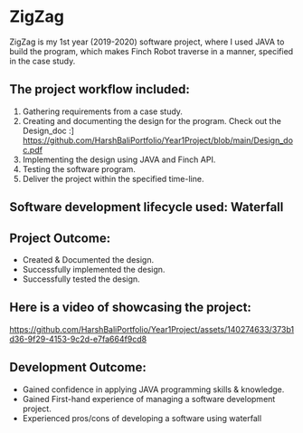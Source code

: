 # ZigZag 
ZigZag is my 1st year (2019-2020) software project, where I used JAVA to build the program, which makes Finch Robot traverse in a manner, specified in the case study.

## The project workflow included:
1. Gathering requirements from a case study.
2. Creating and documenting the design for the program. Check out the Design_doc :] https://github.com/HarshBaliPortfolio/Year1Project/blob/main/Design_doc.pdf 
4. Implementing the design using JAVA and Finch API.
5. Testing the software program.
6. Deliver the project within the specified time-line.

## Software development lifecycle used: Waterfall


## Project Outcome:
- Created & Documented the design.
- Successfully implemented the design.
- Successfully tested the design.

## Here is a video of showcasing the project:
https://github.com/HarshBaliPortfolio/Year1Project/assets/140274633/373b1d36-9f29-4153-9c2d-e7fa664f9cd8 

## Development Outcome: 
- Gained confidence in applying JAVA programming skills & knowledge.
- Gained First-hand experience of managing a software development project.
- Experienced pros/cons of developing a software using waterfall
